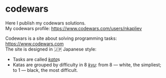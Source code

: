 # codewars

Here I publish my codewars solutions.  
My codewars profile: https://www.codewars.com/users/nkapliev  

Codewars is a site about solving programming tasks: https://www.codewars.com  
The site is designed in  :jp: Japanese style: 
* Tasks are called [*kata*](https://en.wikipedia.org/wiki/Kata)s 
* Katas are grouped by difficulty in 8 [*kyu*](https://en.wikipedia.org/wiki/Ky%C5%AB): from 8 — white, the simpliest; to 1 — black, the most difficult.  



